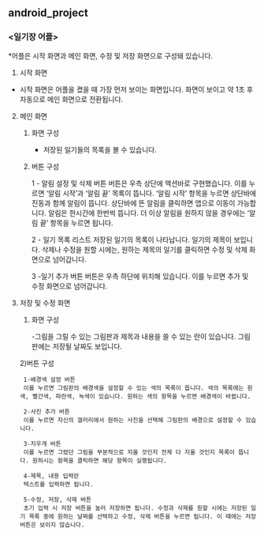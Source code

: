## android_project
### **<일기장 어플>**
 
*어플은 시작 화면과 메인 화면, 수정 및 저장 화면으로 구성돼 있습니다.
1. 시작 화면
- 시작 화면은 어플을 켰을 때 가장 먼저 보이는 화면입니다. 화면이 보이고 약 1초 후 자동으로 메인 화면으로 전환됩니다.

2. 메인 화면

    1) 화면 구성
        * 저장된 일기들의 목록을 볼 수 있습니다.

    2) 버튼 구성

        1 - 알림 설정 및 삭제 버튼
        버튼은 우측 상단에 액션바로 구현했습니다. 이를 누르면 ‘알림 시작’과 ‘알림 끝’ 목록이 뜹니다. ‘알림 시작’ 항목을 누르면 상단바에 진동과 함께 알림이 뜹니다. 상단바에 뜬 알림을 클릭하면 앱으로 이동이 가능합니다. 알림은 한시간에 한번씩 뜹니다. 더 이상 알림을 원하지 않을 경우에는 ‘알림 끝’ 항목을 누르면 됩니다.

        2 - 일기 목록 리스트
        저장된 일기의 목록이 나타납니다. 일기의 제목이 보입니다. 삭제나 수정을 원할 시에는, 원하는 제목의 일기를 클릭하면 수정 및 삭제 화면으로 넘어갑니다.

        3  -일기 추가 버튼
        버튼은 우측 하단에 위치해 있습니다. 이를 누르면 추가 및 수정 화면으로 넘어갑니다.

3. 저장 및 수정 화면

    1) 화면 구성
    
        -그림을 그릴 수 있는 그림판과 제목과 내용을 쓸 수 있는 란이 있습니다. 그림판에는 저장될 날짜도 보입니다.

    2)버튼 구성
    
        1-배경색 설정 버튼
        이를 누르면 그림판의 배경색을 설정할 수 있는 색의 목록이 뜹니다. 색의 목록에는 흰색, 빨간색, 파란색, 녹색이 있습니다. 원하는 색의 항목을 누르면 배경색이 바뀝니다.

        2-사진 추가 버튼
        이를 누르면 자신의 갤러리에서 원하는 사진을 선택해 그림판의 배경으로 설정할 수 있습니다.

        3-지우개 버튼
        이를 누르면 그렸던 그림을 부분적으로 지울 것인지 전체 다 지울 것인지 목록이 뜹니다. 원하시는 항목을 클릭하면 해당 항목이 실행됩니다.

        4-제목, 내용 입력란
        텍스트를 입력하면 됩니다.

        5-수정, 저장, 삭제 버튼
        초기 입력 시 저장 버튼을 눌러 저장하면 됩니다. 수정과 삭제를 원할 시에는 저장된 일기 목록 중에 원하는 날짜를 선택하고 수정, 삭제 버튼을 누르면 됩니다. 이 때에는 저장버튼은 보이지 않습니다.

